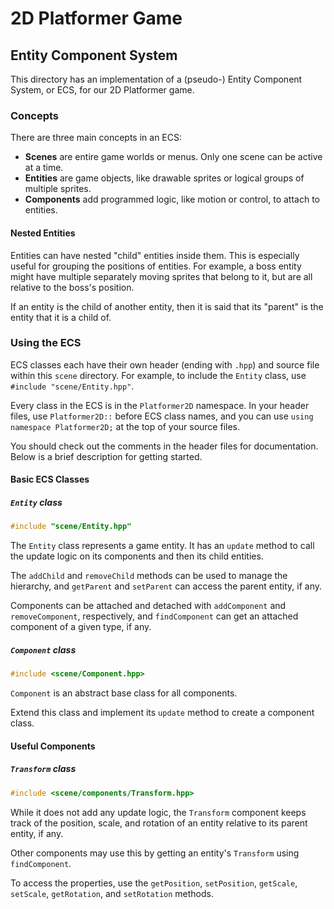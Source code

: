 # 2D Platformer Game
## Entity Component System

This directory has an implementation of a (pseudo-) Entity Component System, or ECS, for our 2D Platformer game.

### Concepts

There are three main concepts in an ECS:

- **Scenes** are entire game worlds or menus. Only one scene can be active at a time.
- **Entities** are game objects, like drawable sprites or logical groups of multiple sprites.
- **Components** add programmed logic, like motion or control, to attach to entities.

#### Nested Entities

Entities can have nested "child" entities inside them.
This is especially useful for grouping the positions of entities.
For example, a boss entity might have multiple separately moving sprites that belong to it, but are all relative to the boss's position.

If an entity is the child of another entity, then it is said that its "parent" is the entity that it is a child of.

### Using the ECS

ECS classes each have their own header (ending with `.hpp`) and source file within this `scene` directory.
For example, to include the `Entity` class, use `#include "scene/Entity.hpp"`.

Every class in the ECS is in the `Platformer2D` namespace.
In your header files, use `Platformer2D::` before ECS class names,
and you can use `using namespace Platformer2D;` at the top of your source files.

You should check out the comments in the header files for documentation. Below is a brief description for getting started.

#### Basic ECS Classes

##### `Entity` class

```c++
#include "scene/Entity.hpp"
```

The `Entity` class represents a game entity. It has an `update` method to call the update logic on its components and then its child entities.

The `addChild` and `removeChild` methods can be used to manage the hierarchy, and `getParent` and `setParent` can access the parent entity, if any.

Components can be attached and detached with `addComponent` and `removeComponent`, respectively, and `findComponent` can get an attached component of a given type, if any.

##### `Component` class

```c++
#include <scene/Component.hpp>
```

`Component` is an abstract base class for all components.

Extend this class and implement its `update` method to create a component class.

#### Useful Components

##### `Transform` class

```c++
#include <scene/components/Transform.hpp>
```

While it does not add any update logic, the `Transform` component keeps track of the position, scale, and rotation of an entity relative to its parent entity, if any.

Other components may use this by getting an entity's `Transform` using `findComponent`.

To access the properties, use the `getPosition`, `setPosition`, `getScale`, `setScale`, `getRotation`, and `setRotation` methods.